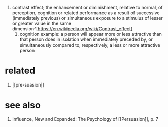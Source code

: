 1. contrast effect; the enhancement or diminishment, relative to normal, of perception, cognition or related performance as a result of successive (immediately previous) or simultaneous exposure to a stimulus of lesser or greater value in the same dimension^[https://en.wikipedia.org/wiki/Contrast_effect]
	1. cognition example: a person will appear more or less attractive than that person does in isolation when immediately preceded by, or simultaneously compared to, respectively, a less or more attractive person

# related
1. [[pre-suasion]]

# see also
1. Influence, New and Expanded: The Psychology of [[Persuasion]], p. 7